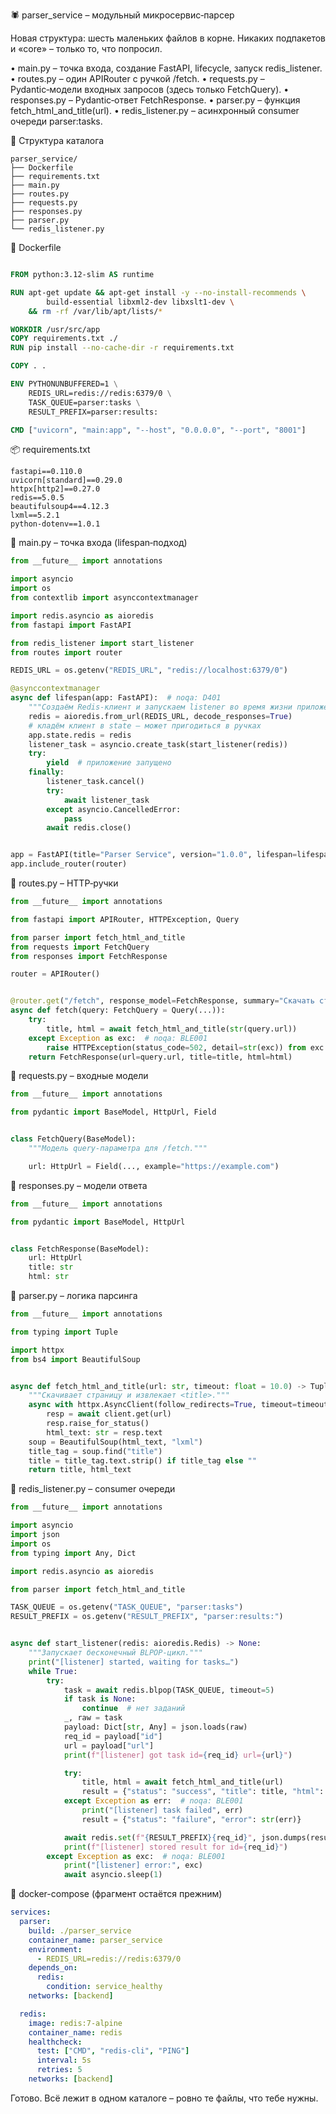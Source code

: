 🕷️ parser_service – модульный микросервис‑парсер

Новая структура: шесть маленьких файлов в корне.  Никаких подпакетов и «core» – только то, что попросил.

• main.py – точка входа, создание FastAPI, lifecycle, запуск redis_listener.
• routes.py – один APIRouter с ручкой /fetch.
• requests.py – Pydantic‑модели входных запросов (здесь только FetchQuery).
• responses.py – Pydantic‑ответ FetchResponse.
• parser.py – функция fetch_html_and_title(url).
• redis_listener.py – асинхронный consumer очереди parser:tasks.

📁 Структура каталога
```
parser_service/
├── Dockerfile
├── requirements.txt
├── main.py
├── routes.py
├── requests.py
├── responses.py
├── parser.py
└── redis_listener.py
```
🔧 Dockerfile
```Dockerfile

FROM python:3.12-slim AS runtime

RUN apt-get update && apt-get install -y --no-install-recommends \
        build-essential libxml2-dev libxslt1-dev \
    && rm -rf /var/lib/apt/lists/*

WORKDIR /usr/src/app
COPY requirements.txt ./
RUN pip install --no-cache-dir -r requirements.txt

COPY . .

ENV PYTHONUNBUFFERED=1 \
    REDIS_URL=redis://redis:6379/0 \
    TASK_QUEUE=parser:tasks \
    RESULT_PREFIX=parser:results:

CMD ["uvicorn", "main:app", "--host", "0.0.0.0", "--port", "8001"]
```

📦 requirements.txt
```
fastapi==0.110.0
uvicorn[standard]==0.29.0
httpx[http2]==0.27.0
redis==5.0.5
beautifulsoup4==4.12.3
lxml==5.2.1
python-dotenv==1.0.1
```

🐍 main.py – точка входа (lifespan‑подход)
```python
from __future__ import annotations

import asyncio
import os
from contextlib import asynccontextmanager

import redis.asyncio as aioredis
from fastapi import FastAPI

from redis_listener import start_listener
from routes import router

REDIS_URL = os.getenv("REDIS_URL", "redis://localhost:6379/0")

@asynccontextmanager
async def lifespan(app: FastAPI):  # noqa: D401
    """Создаём Redis‑клиент и запускаем listener во время жизни приложения."""
    redis = aioredis.from_url(REDIS_URL, decode_responses=True)
    # кладём клиент в state — может пригодиться в ручках
    app.state.redis = redis
    listener_task = asyncio.create_task(start_listener(redis))
    try:
        yield  # приложение запущено
    finally:
        listener_task.cancel()
        try:
            await listener_task
        except asyncio.CancelledError:
            pass
        await redis.close()


app = FastAPI(title="Parser Service", version="1.0.0", lifespan=lifespan)
app.include_router(router)
```
🐍 routes.py – HTTP‑ручки
```python
from __future__ import annotations

from fastapi import APIRouter, HTTPException, Query

from parser import fetch_html_and_title
from requests import FetchQuery
from responses import FetchResponse

router = APIRouter()


@router.get("/fetch", response_model=FetchResponse, summary="Скачать страницу и вернуть HTML")
async def fetch(query: FetchQuery = Query(...)):
    try:
        title, html = await fetch_html_and_title(str(query.url))
    except Exception as exc:  # noqa: BLE001
        raise HTTPException(status_code=502, detail=str(exc)) from exc
    return FetchResponse(url=query.url, title=title, html=html)
```
🐍 requests.py – входные модели
```python
from __future__ import annotations

from pydantic import BaseModel, HttpUrl, Field


class FetchQuery(BaseModel):
    """Модель query‑параметра для /fetch."""

    url: HttpUrl = Field(..., example="https://example.com")
```
🐍 responses.py – модели ответа
```python
from __future__ import annotations

from pydantic import BaseModel, HttpUrl


class FetchResponse(BaseModel):
    url: HttpUrl
    title: str
    html: str
```
🐍 parser.py – логика парсинга
```python
from __future__ import annotations

from typing import Tuple

import httpx
from bs4 import BeautifulSoup


async def fetch_html_and_title(url: str, timeout: float = 10.0) -> Tuple[str, str]:
    """Скачивает страницу и извлекает <title>."""
    async with httpx.AsyncClient(follow_redirects=True, timeout=timeout) as client:
        resp = await client.get(url)
        resp.raise_for_status()
        html_text: str = resp.text
    soup = BeautifulSoup(html_text, "lxml")
    title_tag = soup.find("title")
    title = title_tag.text.strip() if title_tag else ""
    return title, html_text
```
🐍 redis_listener.py – consumer очереди
```python
from __future__ import annotations

import asyncio
import json
import os
from typing import Any, Dict

import redis.asyncio as aioredis

from parser import fetch_html_and_title

TASK_QUEUE = os.getenv("TASK_QUEUE", "parser:tasks")
RESULT_PREFIX = os.getenv("RESULT_PREFIX", "parser:results:")


async def start_listener(redis: aioredis.Redis) -> None:
    """Запускает бесконечный BLPOP‑цикл."""
    print("[listener] started, waiting for tasks…")
    while True:
        try:
            task = await redis.blpop(TASK_QUEUE, timeout=5)
            if task is None:
                continue  # нет заданий
            _, raw = task
            payload: Dict[str, Any] = json.loads(raw)
            req_id = payload["id"]
            url = payload["url"]
            print(f"[listener] got task id={req_id} url={url}")

            try:
                title, html = await fetch_html_and_title(url)
                result = {"status": "success", "title": title, "html": html}
            except Exception as err:  # noqa: BLE001
                print("[listener] task failed", err)
                result = {"status": "failure", "error": str(err)}

            await redis.set(f"{RESULT_PREFIX}{req_id}", json.dumps(result), ex=3600)
            print(f"[listener] stored result for id={req_id}")
        except Exception as exc:  # noqa: BLE001
            print("[listener] error:", exc)
            await asyncio.sleep(1)
```
🐳 docker-compose (фрагмент остаётся прежним)
```yaml
services:
  parser:
    build: ./parser_service
    container_name: parser_service
    environment:
      - REDIS_URL=redis://redis:6379/0
    depends_on:
      redis:
        condition: service_healthy
    networks: [backend]

  redis:
    image: redis:7-alpine
    container_name: redis
    healthcheck:
      test: ["CMD", "redis-cli", "PING"]
      interval: 5s
      retries: 5
    networks: [backend]
```
Готово.  Всё лежит в одном каталоге – ровно те файлы, что тебе нужны.

